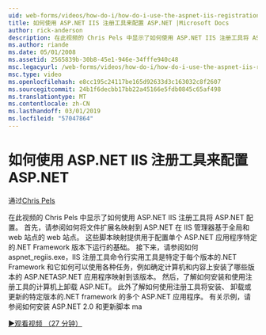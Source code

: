 ```yaml
---
uid: web-forms/videos/how-do-i/how-do-i-use-the-aspnet-iis-registration-tool-to-configure-aspnet
title: 如何使用 ASP.NET IIS 注册工具来配置 ASP.NET |Microsoft Docs
author: rick-anderson
description: 在此视频的 Chris Pels 中显示了如何使用 ASP.NET IIS 注册工具将 ASP.NET 配置。 首先，请参阅如何将文件扩展名映射到 ASP.NET 中...
ms.author: riande
ms.date: 05/01/2008
ms.assetid: 2565839b-30b8-45e1-946e-34fffe940c48
msc.legacyurl: /web-forms/videos/how-do-i/how-do-i-use-the-aspnet-iis-registration-tool-to-configure-aspnet
msc.type: video
ms.openlocfilehash: e8cc195c24117be165d92633d3c163032c8f2607
ms.sourcegitcommit: 24b1f6decbb17bb22a45166e5fdb0845c65af498
ms.translationtype: MT
ms.contentlocale: zh-CN
ms.lasthandoff: 03/01/2019
ms.locfileid: "57047864"
---
```

<a name="how-do-i-use-the-aspnet-iis-registration-tool-to-configure-aspnet"></a>如何使用 ASP.NET IIS 注册工具来配置 ASP.NET
====================
通过[Chris Pels](https://twitter.com/chrispels)

在此视频的 Chris Pels 中显示了如何使用 ASP.NET IIS 注册工具将 ASP.NET 配置。 首先，请参阅如何将文件扩展名映射到 ASP.NET 在 IIS 管理器基于全局和 web 站点的 web 站点。 这些脚本映射提供用于配置单个 ASP.NET 应用程序特定的.NET Framework 版本下运行的基础。 接下来，请参阅如何 aspnet\_regiis.exe，IIS 注册工具命令行实用工具是特定于每个版本的.NET Framework 和它如何可以使用各种任务，例如确定计算机和内容上安装了哪些版本的 ASP.NETASP.NET 应用程序映射到该版本。 然后，了解如何安装和使用注册工具的计算机上卸载 ASP.NET。 此外了解如何使用注册工具将安装、 卸载或更新的特定版本的.NET framework 的多个 ASP.NET 应用程序。 有关示例，请参阅如何安装 ASP.NET 2.0 和更新脚本 ma

[&#9654;观看视频 （27 分钟）](https://channel9.msdn.com/Blogs/ASP-NET-Site-Videos/how-do-i-use-the-aspnet-iis-registration-tool-to-configure-aspnet)

